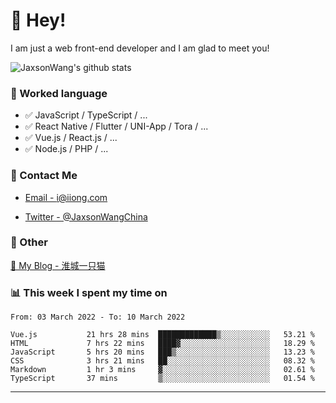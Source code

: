 # 👋 Hey!

I am just a web front-end developer and I am glad to meet you!

![JaxsonWang's github stats](https://github-readme-stats.vercel.app/api?username=JaxsonWang&&show_icons=true&&title_color=1abc9c&&icon_color=1abc9c)


### 📝 Worked language

- ✅ JavaScript / TypeScript / ...
- ✅ React Native / Flutter / UNI-App / Tora / ...
- ✅ Vue.js / React.js / ...
- ✅ Node.js / PHP / ...

### 📮 Contact Me

- [Email - i@iiong.com](mailto:i@iiong.com)

- [Twitter - @JaxsonWangChina](https://twitter.com/JaxsonWangChina)

### 🤪 Other

[📌 My Blog - 淮城一只猫](https://iiong.com)

### 📊 This week I spent my time on

<!--START_SECTION:waka-->

```text
From: 03 March 2022 - To: 10 March 2022

Vue.js           21 hrs 28 mins  █████████████▒░░░░░░░░░░░   53.21 %
HTML             7 hrs 22 mins   ████▓░░░░░░░░░░░░░░░░░░░░   18.29 %
JavaScript       5 hrs 20 mins   ███▒░░░░░░░░░░░░░░░░░░░░░   13.23 %
CSS              3 hrs 21 mins   ██░░░░░░░░░░░░░░░░░░░░░░░   08.32 %
Markdown         1 hr 3 mins     ▓░░░░░░░░░░░░░░░░░░░░░░░░   02.61 %
TypeScript       37 mins         ▒░░░░░░░░░░░░░░░░░░░░░░░░   01.54 %
```

<!--END_SECTION:waka-->

---
